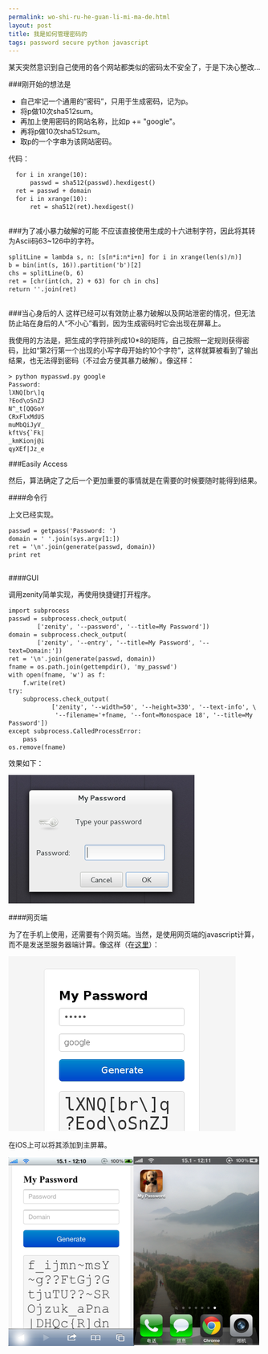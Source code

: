 ```yaml
---
permalink: wo-shi-ru-he-guan-li-mi-ma-de.html
layout: post
title: 我是如何管理密码的
tags: password secure python javascript
---
```


某天突然意识到自己使用的各个网站都类似的密码太不安全了，于是下决心整改...

###刚开始的想法是

- 自己牢记一个通用的“密码”，只用于生成密码，记为p。
- 将p做10次sha512sum。
- 再加上使用密码的网站名称，比如p += "google"。
- 再将p做10次sha512sum。
- 取p的一个字串为该网站密码。

代码：

```
  for i in xrange(10):
      passwd = sha512(passwd).hexdigest()
  ret = passwd + domain
  for i in xrange(10):
      ret = sha512(ret).hexdigest()


```
###为了减小暴力破解的可能
不应该直接使用生成的十六进制字符，因此将其转为Ascii码63~126中的字符。

```
splitLine = lambda s, n: [s[n*i:n*i+n] for i in xrange(len(s)/n)]
b = bin(int(s, 16)).partition('b')[2]
chs = splitLine(b, 6)
ret = [chr(int(ch, 2) + 63) for ch in chs]
return ''.join(ret)


```
###当心身后的人
这样已经可以有效防止暴力破解以及网站泄密的情况，但无法防止站在身后的人“不小心”看到，因为生成密码时它会出现在屏幕上。

我使用的方法是，把生成的字符排列成10*8的矩阵，自己按照一定规则获得密码，比如“第2行第一个出现的小写字母开始的10个字符”，这样就算被看到了输出结果，也无法得到密码（不过会方便其暴力破解）。像这样：

```
> python mypasswd.py google
Password: 
lXNQ[br\]q
?Eod\oSnZJ
N^_t[QQGoY
CRxFlxMdUS
muMbQiJyV_
kftVs{`Fk|
_kmKionj@i
qyXEf|Jz_e

```
###Easily Access

然后，算法确定了之后一个更加重要的事情就是在需要的时候要随时能得到结果。

####命令行

上文已经实现。

```
passwd = getpass('Password: ')
domain = ' '.join(sys.argv[1:])
ret = '\n'.join(generate(passwd, domain))
print ret


```
####GUI

调用zenity简单实现，再使用快捷键打开程序。

```
import subprocess
passwd = subprocess.check_output(
        ['zenity', '--password', '--title=My Password'])
domain = subprocess.check_output(
        ['zenity', '--entry', '--title=My Password', '--text=Domain:'])
ret = '\n'.join(generate(passwd, domain))
fname = os.path.join(gettempdir(), 'my_passwd')
with open(fname, 'w') as f:
    f.write(ret)
try:
    subprocess.check_output(
            ['zenity', '--width=50', '--height=330', '--text-info', \
             '--filename='+fname, '--font=Monospace 18', '--title=My Password'])
except subprocess.CalledProcessError:
    pass
os.remove(fname)

```
效果如下：

![](images/tumblr_inline_mgnfhayQub1rws8vt.png)

####网页端

为了在手机上使用，还需要有个网页端。当然，是使用网页端的javascript计算，而不是发送至服务器端计算。像这样（在[这里](http://passwd.blahgeek.com/)）：

![](images/tumblr_inline_mgnfjcB7cA1rws8vt.png)

在iOS上可以将其添加到主屏幕。

![](images/tumblr_inline_mgng1pRYuA1rws8vt.png)


